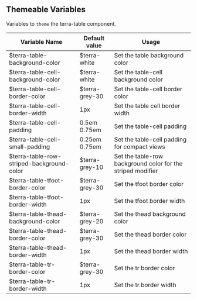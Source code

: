 
## Themeable Variables

Variables to `theme` the terra-table component.

| Variable Name                             | Default value  | Usage                                                       |
|-------------------------------------------|----------------|-------------------------------------------------------------|
| $terra-table-background-color             | $terra-white   | Set the table background color                              |
| $terra-table-cell-background-color        | $terra-white   | Set the table-cell background color                         |
| $terra-table-cell-border-color            | $terra-grey-30 | Set the table-cell border color                             |
| $terra-table-cell-border-width            | 1px            | Set the table cell border width                             |
| $terra-table-cell-padding                 | 0.5em 0.75em   | Set the table-cell padding                                  |
| $terra-table-cell-small-padding           | 0.25em 0.75em  | Set the table-cell padding for compact views                |
| $terra-table-row-striped-background-color | $terra-grey-10 | Set the table-row background color for the striped modifier |
| $terra-table-tfoot-border-color           | $terra-grey-30 | Set the tfoot border color                                  |
| $terra-table-tfoot-border-width           | 1px            | Set the tfoot border width                                  |
| $terra-table-thead-background-color       | $terra-grey-20 | Set the thead background color                              |
| $terra-table-thead-border-color           | $terra-grey-30 | Set the thead border color                                  |
| $terra-table-thead-border-width           | 1px            | Set the thead border width                                  |
| $terra-table-tr-border-color              | $terra-grey-30 | Set the tr border color                                     |
| $terra-table-tr-border-width              | 1px            | Set the tr border width                                     |
